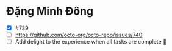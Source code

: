# Đặng Minh Đông
- [x] #739
- [ ] https://github.com/octo-org/octo-repo/issues/740
- [ ] Add delight to the experience when all tasks are complete :tada:
